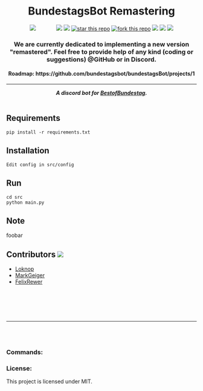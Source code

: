 <h1 align="center">BundestagsBot Remastering</h1>
<p align="center">
<a href="https://pypi.org/project/discord.py/"><img src="https://img.shields.io/pypi/v/discord.py.svg" style="margin-right: 50px;"/></a>
<a href="https://pypi.org/project/discord.py/"><img src="https://img.shields.io/pypi/pyversions/discord.py.svg"/></a>
<a href="https://discord.gg/ezMtSwR"><img src="https://discordapp.com/api/guilds/531445761733296130/embed.png"/></a>
<a href="https://github.com/bundestagsBot/bundestagsbot"><img alt="star this repo" src="https://img.shields.io/github/stars/bundestagsbot/bundestagsBot" /></a>
<a href="https://github.com/bundestagsBot/bundestagsbot/fork"><img alt="fork this repo" src="https://img.shields.io/github/forks/bundestagsbot/bundestagsBot" /></a>
<a href="https://github.com/bundestagsbot/bundestagsBot/blob/dev/LICENSE"><img src="https://img.shields.io/github/license/bundestagsBot/bundestagsBot.svg"/></a>
<a href="https://www.codefactor.io/repository/github/bundestagsbot/bundestagsbot"><img src="https://www.codefactor.io/repository/github/bundestagsbot/bundestagsbot/badge"/></a>
<img src="http://hits.dwyl.io/bundestagsbot/bundestagsbot.svg)](http://hits.dwyl.io/bundestagsbot/bundestagsbot"/>
</p>
<h3 align="center"> We are currently dedicated to implementing a new version "remastered".
Feel free to provide help of any kind (coding or suggestions) @GitHub or in Discord.</h3>
<h4 align="center"> Roadmap: https://github.com/bundestagsbot/bundestagsBot/projects/1 </h4>
<hr/>
<div align="center">
     <strong><i>
          A discord bot for <a href="https://www.youtube.com/channel/UCkN8kMDOekn8uxxxsvwEnow">BestofBundestag</a>. 
     </i></strong>
</div>
<br/>

## Requirements
```
pip install -r requirements.txt
```

## Installation
```
Edit config in src/config
```

## Run
```
cd src
python main.py
```

## Note
foobar

## Contributors <img src="https://img.shields.io/badge/contributions-welcome-brightgreen.svg?style=flat"/>
- <a href="https://github.com/loknop">Loknop</a>
- <a href="https://github.com/MarkGeiger">MarkGeiger</a>
- <a href="https://github.com/FelixRewer">FelixRewer</a>
<br/>
<br/>
<br/>
<br/>
<hr />

</div>
<br/>
<br/>

### Commands:


### License:

This project is licensed under MIT.
